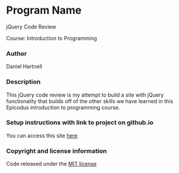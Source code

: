 # Program Name
jQuery Code Review

Course: Introduction to Programming

### Author
Daniel Hartnell

### Description
This jQuery code review is my attempt to build a site with jQuery functionality that builds off of the other skills we have learned in this Epicodus introduction to programming course.

### Setup instructions with link to project on github.io
You can access this site [here](http://hartnelld.github.io/jQuery-code-review)

### Copyright and license information
Code released under the [MIT license](https://github.com/hartnelld/about-me/blob/gh-pages/LICENSE.txt)
